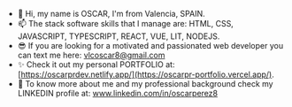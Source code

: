 - 👋 Hi, my name is OSCAR, I'm from Valencia, SPAIN.
- 📫 The stack software skills that I manage are: HTML, CSS, JAVASCRIPT, TYPESCRIPT, REACT, VUE, LIT, NODEJS.
- 😎 If you are looking for a motivated and passionated web developer you can text me here: vlcoscar8@gmail.com
- ✨ Check it out my personal PORTFOLIO at: [https://oscarprdev.netlify.app/](https://oscarpr-portfolio.vercel.app/). 
- 👀 To know more about me and my professional background check my LINKEDIN profile at: www.linkedin.com/in/oscarperez8 




<!---
vlcoscar8/vlcoscar8 is a ✨ special ✨ repository because its `README.md` (this file) appears on your GitHub profile.
You can click the Preview link to take a look at your changes.
--->
